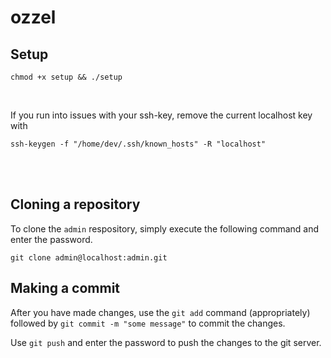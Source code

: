 # ozzel

## Setup

`chmod +x setup && ./setup`

</br>

If you run into issues with your ssh-key, remove the current localhost key with

`ssh-keygen -f "/home/dev/.ssh/known_hosts" -R "localhost"`

</br>
</br>

## Cloning a repository

To clone the `admin` respository, simply execute the following command and enter the password.

`git clone admin@localhost:admin.git`

## Making a commit

After you have made changes, use the `git add` command (appropriately) followed by `git commit -m "some message"` to commit the changes.

Use `git push` and enter the password to push the changes to the git server.
